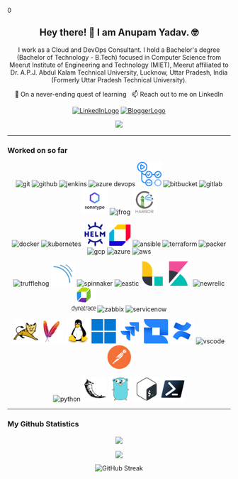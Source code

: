0<h2 align="center">Hey there! 👋 I am Anupam Yadav. 🤓</h2>

<p align="center">I work as a Cloud and DevOps Consultant. I hold a Bachelor's degree (Bachelor of Technology - B.Tech) focused in Computer Science from Meerut Institute of Engineering and Technology (MIET), Meerut affiliated to Dr. A.P.J. Abdul Kalam Technical University, Lucknow, Uttar Pradesh, India (Formerly Uttar Pradesh Technical University).
</p>

<p align="center"> 🌱 On a never-ending quest of learning &nbsp; 📫 Reach out to me on LinkedIn </p>

<p align="center">
  <a href="https://www.linkedin.com/in/oneanupam/"><img src="https://www.vectorlogo.zone/logos/linkedin/linkedin-ar21.svg" alt="LinkedInLogo" height="70"></a>
  <a href="https://techreads.in/"><img src="https://www.vectorlogo.zone/logos/blogger/blogger-ar21.svg" alt="BloggerLogo" height="70"></a>
</p>

<p align="center">
<a href="https://github.com/oneanupam?tab=followers"><img src="https://img.shields.io/github/followers/oneanupam?style=social"></a>
</p>

---
### Worked on so far
<p align="center">
  <img src="./images/git-scm-icon.svg" alt="git" width="55" height="55"/>
  <img src="./images/github-icon.svg" alt="github" width="55" height="55"/>
  <img src="./images/jenkins-icon.svg" alt="jenkins" width="55" height="55"/>
  <img src="./images/azure-devops.svg" alt="azure devops" width="55" height="55"/>
  <img src="./images/github_actions.svg" alt="github-actions" width="55" height="55"/>
  <img src="./images/bitbucket.svg" alt="bitbucket" width="60" height="60"/>
  <img src="./images/gitlab-icon.svg" alt="gitlab" width="55" height="55"/>
  <img src="./images/sonatype.jpg" alt="nexus" width="60" height="60"/>
  <img src="./images/jfrog-icon.svg" alt="jfrog" width="55" height="55"/>
  <img src="./images/harbor-logo.png" alt="harbor" width="55" height="55"/>
</p>

<p align="center">
  <img src="./images/docker-icon.svg" alt="docker" width="55" height="55"/>
  <img src="./images/kubernetes-icon.svg" alt="kubernetes" width="55" height="55"/>
  <img src="./images/helm.svg" alt="helm" width="55" height="55"/>
  <img src="./images/aqua.svg" alt="aqua" width="50" height="50"/>
  <img src="./images/ansible-icon.svg" alt="ansible" width="55" height="55"/>
  <img src="./images/terraformio-icon.svg" alt="terraform" width="55" height="55"/>
  <img src="./images/packerio-icon.svg" alt="packer" width="55" height="55"/>
  <img src="./images/google_cloud-icon.svg" alt="gcp" width="55" height="55"/>
  <img src="./images/microsoft_azure-icon.svg" alt="azure" width="55" height="55"/>
  <img src="./images/amazon_aws-icon.svg" alt="aws" width="55" height="55"/>
</p>

<p align="center">
  <img src="./images/trufflehog-icon.png" alt="trufflehog" width="55" height="55"/> 
  <img src="./images/sonarqube.svg" alt="sonarqube" width="55" height="55"/>
  <img src="./images/spinnaker-icon.svg" alt="spinnaker" width="55" height="55"/>   
  <img src="./images/elastic-icon.svg" alt="eastic" width="55" height="55"/>
  <img src="./images/logstash.svg" alt="logstash" width="55" height="55"/>
  <img src="./images/kibana.svg" alt="kibana" width="55" height="55"/>
  <img src="./images/newrelic-icon.svg" alt="newrelic" width="55" height="55"/>
  <img src="./images/dynatrace.svg" alt="dynatrace" width="55" height="55"/>
  <img src="./images/zabbix-icon.svg" alt="zabbix" width="55" height="55"/>
  <img src="./images/servicenow-icon.svg" alt="servicenow" width="55" height="55"/>
</p>

<p align="center">
  <img src="./images/apache_tomcat.svg" alt="apache tomcat" width="55" height="55"/>
  <img src="./images/apache_maven.svg" alt="apache maven" width="55" height="55"/>
  <img src="./images/linux.svg" alt="linux" width="55" height="55"/>
  <img src="./images/windows.svg" alt="windows" width="55" height="55"/>
  <img src="./images/jira.svg" alt="jira" width="55" height="55"/>
  <img src="./images/jira_align.svg" alt="jira-align" width="55" height="55"/>
  <img src="./images/confluence.svg" alt="confluence" width="55" height="55"/>
  <img src="./images/visualstudio_code-icon.svg" alt="vscode" width="55" height="55"/>
  <img src="./images/postman.svg" alt="postman" width="55" height="55"/>
</p>

<p align="center">
  <img src="./images/python-icon.svg" alt="python" width="55" height="55"/>
  <img src="./images/flask.svg" alt="flask" width="55" height="55"/>
  <img src="./images/go-lang.svg" alt="go-lang" width="55" height="55"/>  
  <img src="./images/bash.svg" alt="bash" width="55" height="55"/>
  <img src="./images/powershell.svg" alt="powershell" width="55" height="55"/>
</p>

---

### My Github Statistics
<p align=center>  
  <img align=center src="https://github-readme-stats.vercel.app/api/top-langs/?username=oneanupam&layout=compact&text_color=daf7dc&bg_color=151515&hide=css,html,php">
</p>

<p align=center>  
  <img align=center src="https://github-readme-stats.vercel.app/api?username=oneanupam&show_icons=true&title_color=ffc857&icon_color=8ac926&text_color=daf7dc&bg_color=151515&hide=issues&count_private=true&include_all_commits=true">
</p>

<p align=center>  
  <img src="https://github-readme-streak-stats.herokuapp.com?user=oneanupam&theme=dark" alt="GitHub Streak" />
</p>
